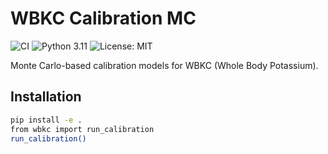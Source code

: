 ﻿# WBKC Calibration MC

![CI](https://github.com/kishorbhat-math/wbkc-calibration-mc/actions/workflows/ci.yml/badge.svg)
![Python 3.11](https://img.shields.io/badge/python-3.11-blue)
![License: MIT](https://img.shields.io/badge/License-MIT-yellow.svg)

Monte Carlo-based calibration models for WBKC (Whole Body Potassium).

## Installation
```bash
pip install -e .
from wbkc import run_calibration
run_calibration()
